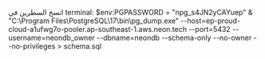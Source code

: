 انسخ السطرين في terminal:
$env:PGPASSWORD = "npg_s4JN2yCAYuep"
& "C:\Program Files\PostgreSQL\17\bin\pg_dump.exe" --host=ep-proud-cloud-a1ufwg7o-pooler.ap-southeast-1.aws.neon.tech --port=5432 --username=neondb_owner --dbname=neondb --schema-only --no-owner --no-privileges > schema.sql


